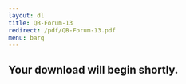 ```yaml
---
layout: dl
title: QB-Forum-13
redirect: /pdf/QB-Forum-13.pdf
menu: barq
---
```

## Your download will begin shortly.
